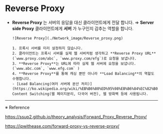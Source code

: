 # Reverse Proxy

- **Reverse Proxy** 는 서버의 응답을 대신 클라이언트에게 전달 합니다.
  ⇒ **Server side Proxy**
  클라이언트에게 **서버** 가 누구인지 감추는 역할을 합니다.

      ![Reverse Proxy](./Network_image/Reverse_proxy.png)

      1. 프록시 서버를 미리 설정하지 않습니다.
      2. 클라이언트는 프록시 서버를 실제 웹 서버처럼 생각하고 **Reverse Proxy URL**(`www.proxy.com/abc`, `www.proxy.com/efg`)로 요청을 보냅니다.
      3. **Reverse Proxy**는 URL에 따라 실제 웹 서버에 요청을 보냅니다. (`www.abc.com`, `www.efg.com` )
      4. **Reverse Proxy**를 통해 캐싱 뿐만 아니라 **Load Balancing**의 역할도 수행합니다.
      - [Load Balancing(여러 서버에 분산 처리)](https://ko.wikipedia.org/wiki/%EB%B6%80%ED%95%98%EB%B6%84%EC%82%B0), Content Switching(웹 페이지분리, 다국어 버전), 웹 방화벽 등에 사용됩니다.

---

※ Reference

https://ssup2.github.io/theory_analysis/Forward_Proxy_Reverse_Proxy/

https://ipwithease.com/forward-proxy-vs-reverse-proxy/
